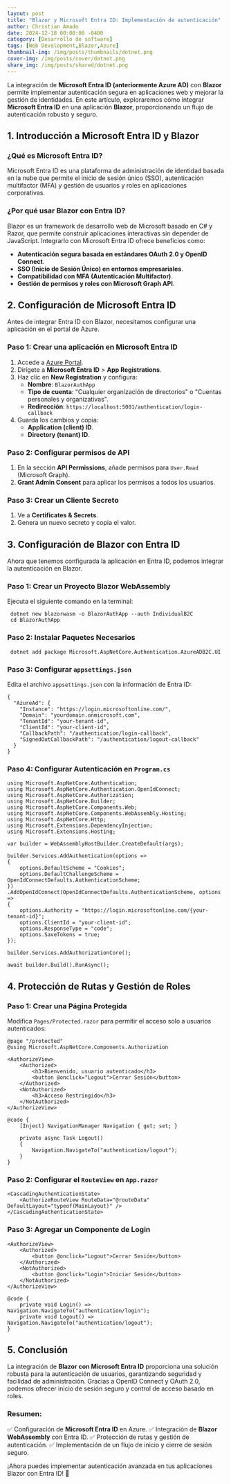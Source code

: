 ```yaml
---
layout: post
title: "Blazor y Microsoft Entra ID: Implementación de autenticación"
author: Christian Amado
date: 2024-12-18 00:00:00 -0400
category: [Desarrollo de software]
tags: [Web Development,Blazor,Azure]
thumbnail-img: /img/posts/thumbnails/dotnet.png
cover-img: /img/posts/cover/dotnet.png
share_img: /img/posts/shared/dotnet.png
---
```


La integración de **Microsoft Entra ID (anteriormente Azure AD)** con **Blazor** permite implementar autenticación segura en aplicaciones web y mejorar la gestión de identidades. En este artículo, exploraremos cómo integrar **Microsoft Entra ID** en una aplicación **Blazor**, proporcionando un flujo de autenticación robusto y seguro.

<!--more-->

## 1. Introducción a Microsoft Entra ID y Blazor

### **¿Qué es Microsoft Entra ID?**
Microsoft Entra ID es una plataforma de administración de identidad basada en la nube que permite el inicio de sesión único (SSO), autenticación multifactor (MFA) y gestión de usuarios y roles en aplicaciones corporativas.

### **¿Por qué usar Blazor con Entra ID?**
Blazor es un framework de desarrollo web de Microsoft basado en C# y Razor, que permite construir aplicaciones interactivas sin depender de JavaScript. Integrarlo con Microsoft Entra ID ofrece beneficios como:
- **Autenticación segura basada en estándares OAuth 2.0 y OpenID Connect**.
- **SSO (Inicio de Sesión Único) en entornos empresariales**.
- **Compatibilidad con MFA (Autenticación Multifactor)**.
- **Gestión de permisos y roles con Microsoft Graph API**.

## 2. Configuración de Microsoft Entra ID

Antes de integrar Entra ID con Blazor, necesitamos configurar una aplicación en el portal de Azure.

### **Paso 1: Crear una aplicación en Microsoft Entra ID**
1. Accede a [Azure Portal](https://portal.azure.com/).
2. Dirígete a **Microsoft Entra ID** > **App Registrations**.
3. Haz clic en **New Registration** y configura:
   - **Nombre**: `BlazorAuthApp`
   - **Tipo de cuenta**: "Cualquier organización de directorios" o "Cuentas personales y organizativas".
   - **Redirección**: `https://localhost:5001/authentication/login-callback`
4. Guarda los cambios y copia:
   - **Application (client) ID**.
   - **Directory (tenant) ID**.

### **Paso 2: Configurar permisos de API**
1. En la sección **API Permissions**, añade permisos para `User.Read` (Microsoft Graph).
2. **Grant Admin Consent** para aplicar los permisos a todos los usuarios.

### **Paso 3: Crear un Cliente Secreto**
1. Ve a **Certificates & Secrets**.
2. Genera un nuevo secreto y copia el valor.

## 3. Configuración de Blazor con Entra ID

Ahora que tenemos configurada la aplicación en Entra ID, podemos integrar la autenticación en Blazor.

### **Paso 1: Crear un Proyecto Blazor WebAssembly**
Ejecuta el siguiente comando en la terminal:

```
 dotnet new blazorwasm -o BlazorAuthApp --auth IndividualB2C
 cd BlazorAuthApp
```

### **Paso 2: Instalar Paquetes Necesarios**

```
 dotnet add package Microsoft.AspNetCore.Authentication.AzureADB2C.UI
```

### **Paso 3: Configurar `appsettings.json`**

Edita el archivo `appsettings.json` con la información de Entra ID:

```
{
  "AzureAd": {
    "Instance": "https://login.microsoftonline.com/",
    "Domain": "yourdomain.onmicrosoft.com",
    "TenantId": "your-tenant-id",
    "ClientId": "your-client-id",
    "CallbackPath": "/authentication/login-callback",
    "SignedOutCallbackPath": "/authentication/logout-callback"
  }
}
```

### **Paso 4: Configurar Autenticación en `Program.cs`**

```
using Microsoft.AspNetCore.Authentication;
using Microsoft.AspNetCore.Authentication.OpenIdConnect;
using Microsoft.AspNetCore.Authorization;
using Microsoft.AspNetCore.Builder;
using Microsoft.AspNetCore.Components.Web;
using Microsoft.AspNetCore.Components.WebAssembly.Hosting;
using Microsoft.AspNetCore.Http;
using Microsoft.Extensions.DependencyInjection;
using Microsoft.Extensions.Hosting;

var builder = WebAssemblyHostBuilder.CreateDefault(args);

builder.Services.AddAuthentication(options =>
{
    options.DefaultScheme = "Cookies";
    options.DefaultChallengeScheme = OpenIdConnectDefaults.AuthenticationScheme;
})
.AddOpenIdConnect(OpenIdConnectDefaults.AuthenticationScheme, options =>
{
    options.Authority = "https://login.microsoftonline.com/{your-tenant-id}";
    options.ClientId = "your-client-id";
    options.ResponseType = "code";
    options.SaveTokens = true;
});

builder.Services.AddAuthorizationCore();

await builder.Build().RunAsync();
```

## 4. Protección de Rutas y Gestión de Roles

### **Paso 1: Crear una Página Protegida**
Modifica `Pages/Protected.razor` para permitir el acceso solo a usuarios autenticados:

```
@page "/protected"
@using Microsoft.AspNetCore.Components.Authorization

<AuthorizeView>
    <Authorized>
        <h3>Bienvenido, usuario autenticado</h3>
        <button @onclick="Logout">Cerrar Sesión</button>
    </Authorized>
    <NotAuthorized>
        <h3>Acceso Restringido</h3>
    </NotAuthorized>
</AuthorizeView>

@code {
    [Inject] NavigationManager Navigation { get; set; }
    
    private async Task Logout()
    {
        Navigation.NavigateTo("authentication/logout");
    }
}
```

### **Paso 2: Configurar el `RouteView` en `App.razor`**

```
<CascadingAuthenticationState>
    <AuthorizeRouteView RouteData="@routeData" DefaultLayout="typeof(MainLayout)" />
</CascadingAuthenticationState>
```

### **Paso 3: Agregar un Componente de Login**

```
<AuthorizeView>
    <Authorized>
        <button @onclick="Logout">Cerrar Sesión</button>
    </Authorized>
    <NotAuthorized>
        <button @onclick="Login">Iniciar Sesión</button>
    </NotAuthorized>
</AuthorizeView>

@code {
    private void Login() => Navigation.NavigateTo("authentication/login");
    private void Logout() => Navigation.NavigateTo("authentication/logout");
}
```

## 5. Conclusión

La integración de **Blazor con Microsoft Entra ID** proporciona una solución robusta para la autenticación de usuarios, garantizando seguridad y facilidad de administración. Gracias a OpenID Connect y OAuth 2.0, podemos ofrecer inicio de sesión seguro y control de acceso basado en roles.

### **Resumen:**
✅ Configuración de **Microsoft Entra ID** en Azure.
✅ Integración de **Blazor WebAssembly** con Entra ID.
✅ Protección de rutas y gestión de autenticación.
✅ Implementación de un flujo de inicio y cierre de sesión seguro.

¡Ahora puedes implementar autenticación avanzada en tus aplicaciones Blazor con Entra ID! 🚀